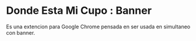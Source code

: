 # Donde Esta Mi Cupo : Banner
Es una extencion para Google Chrome pensada en ser usada en simultaneo con banner.
